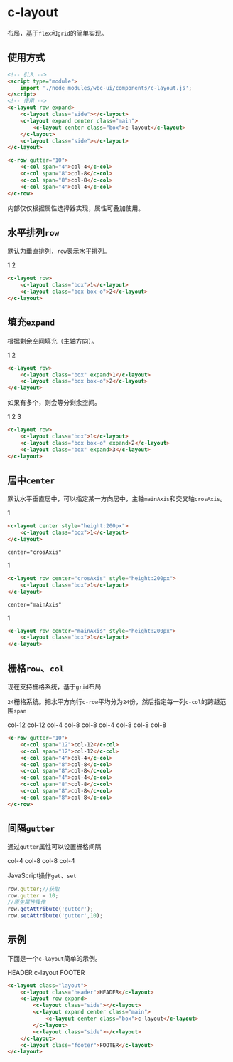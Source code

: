 # c-layout

布局，基于`flex`和`grid`的简单实现。

## 使用方式

```html
<!-- 引入 -->
<script type="module">
    import './node_modules/wbc-ui/components/c-layout.js';
</script>
<!-- 使用 -->
<c-layout row expand>
    <c-layout class="side"></c-layout>
    <c-layout expand center class="main">
        <c-layout center class="box">c-layout</c-layout>
    </c-layout>
    <c-layout class="side"></c-layout>
</c-layout>

<c-row gutter="10">
    <c-col span="4">col-4</c-col>
    <c-col span="8">col-8</c-col>
    <c-col span="8">col-8</c-col>
    <c-col span="4">col-4</c-col>
</c-row>
```

内部仅仅根据属性选择器实现，属性可叠加使用。

## 水平排列`row`

默认为垂直排列，`row`表示水平排列。

<c-layout row>
    <c-layout class="box">1</c-layout>
    <c-layout class="box box-o">2</c-layout>
</c-layout>

```html
<c-layout row>
    <c-layout class="box">1</c-layout>
    <c-layout class="box box-o">2</c-layout>
</c-layout>
```

## 填充`expand`

根据剩余空间填充（主轴方向）。

<c-layout row>
    <c-layout class="box" expand>1</c-layout>
    <c-layout class="box box-o">2</c-layout>
</c-layout>

```html
<c-layout row>
    <c-layout class="box" expand>1</c-layout>
    <c-layout class="box box-o">2</c-layout>
</c-layout>
```

如果有多个，则会等分剩余空间。

<c-layout row>
    <c-layout class="box">1</c-layout>
    <c-layout class="box box-o" expand>2</c-layout>
    <c-layout class="box" expand>3</c-layout>
</c-layout>

```html
<c-layout row>
    <c-layout class="box">1</c-layout>
    <c-layout class="box box-o" expand>2</c-layout>
    <c-layout class="box" expand>3</c-layout>
</c-layout>
```

## 居中`center`

默认水平垂直居中，可以指定某一方向居中，主轴`mainAxis`和交叉轴`crosAxis`。

<c-layout center style="height:200px">
    <c-layout class="box">1</c-layout>
</c-layout>

```html
<c-layout center style="height:200px">
    <c-layout class="box">1</c-layout>
</c-layout>
```

`center="crosAxis"`

<c-layout row center="crosAxis" style="height:200px">
    <c-layout class="box">1</c-layout>
</c-layout>

```html
<c-layout row center="crosAxis" style="height:200px">
    <c-layout class="box">1</c-layout>
</c-layout>
```

`center="mainAxis"`

<c-layout row center="mainAxis" style="height:200px">
    <c-layout class="box">1</c-layout>
</c-layout>

```html
<c-layout row center="mainAxis" style="height:200px">
    <c-layout class="box">1</c-layout>
</c-layout>
```

## 栅格`row`、`col`

现在支持栅格系统，基于`grid`布局

`24`栅格系统。把水平方向行`c-row`平均分为`24`份，然后指定每一列`c-col`的跨越范围`span`

<c-row gutter="10">
    <c-col span="12">col-12</c-col>
    <c-col span="12">col-12</c-col>
    <c-col span="4">col-4</c-col>
    <c-col span="8">col-8</c-col>
    <c-col span="8">col-8</c-col>
    <c-col span="4">col-4</c-col>
    <c-col span="8">col-8</c-col>
    <c-col span="8">col-8</c-col>
    <c-col span="8">col-8</c-col>
</c-row>

```html
<c-row gutter="10">
    <c-col span="12">col-12</c-col>
    <c-col span="12">col-12</c-col>
    <c-col span="4">col-4</c-col>
    <c-col span="8">col-8</c-col>
    <c-col span="8">col-8</c-col>
    <c-col span="4">col-4</c-col>
    <c-col span="8">col-8</c-col>
    <c-col span="8">col-8</c-col>
    <c-col span="8">col-8</c-col>
</c-row>
```

## 间隔`gutter`

通过`gutter`属性可以设置栅格间隔

<c-slider type="number" min="0" max="24" suffix="px" defaultvalue="10" showtips oninput="this.nextElementSibling.gutter=this.value"></c-slider>
<c-row gutter="10">
    <c-col span="4">col-4</c-col>
    <c-col span="8">col-8</c-col>
    <c-col span="8">col-8</c-col>
    <c-col span="4">col-4</c-col>
</c-row>

JavaScript操作`get`、`set`

```js
row.gutter;//获取
row.gutter = 10;
//原生属性操作
row.getAttribute('gutter');
row.setAttribute('gutter',10);
```

## 示例

下面是一个`c-layout`简单的示例。

<c-layout class="layout">
    <c-layout class="header">HEADER</c-layout>
    <c-layout row expand>
        <c-layout class="side"></c-layout>
        <c-layout expand center class="main">
            <c-layout center class="box">c-layout</c-layout>
        </c-layout>
        <c-layout class="side"></c-layout>
    </c-layout>
    <c-layout class="footer">FOOTER</c-layout>
</c-layout>

```html
<c-layout class="layout">
    <c-layout class="header">HEADER</c-layout>
    <c-layout row expand>
        <c-layout class="side"></c-layout>
        <c-layout expand center class="main">
            <c-layout center class="box">c-layout</c-layout>
        </c-layout>
        <c-layout class="side"></c-layout>
    </c-layout>
    <c-layout class="footer">FOOTER</c-layout>
</c-layout>
```
